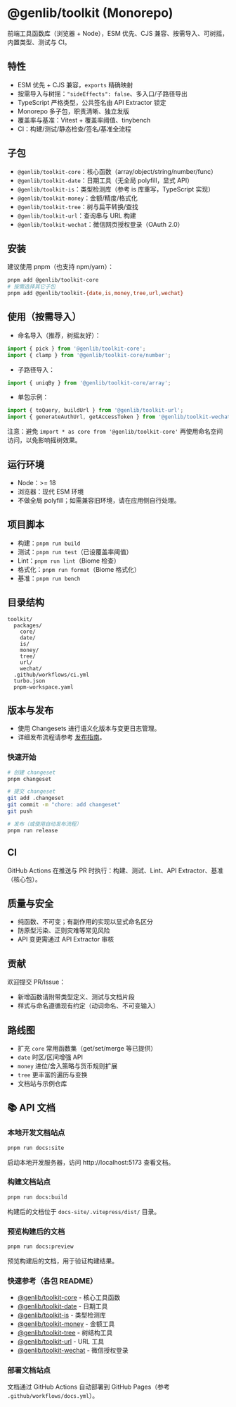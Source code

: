 # @genlib/toolkit (Monorepo)

前端工具函数库（浏览器 + Node），ESM 优先、CJS 兼容、按需导入、可树摇，内置类型、测试与 CI。

## 特性
- ESM 优先 + CJS 兼容，`exports` 精确映射
- 按需导入与树摇：`"sideEffects": false`、多入口/子路径导出
- TypeScript 严格类型，公共签名由 API Extractor 锁定
- Monorepo 多子包，职责清晰、独立发版
- 覆盖率与基准：Vitest + 覆盖率阈值、tinybench
- CI：构建/测试/静态检查/签名/基准全流程

## 子包
- `@genlib/toolkit-core`：核心函数（array/object/string/number/func）
- `@genlib/toolkit-date`：日期工具（无全局 polyfill，显式 API）
- `@genlib/toolkit-is`：类型检测库（参考 is 库重写，TypeScript 实现）
- `@genlib/toolkit-money`：金额/精度/格式化
- `@genlib/toolkit-tree`：树与扁平转换/查找
- `@genlib/toolkit-url`：查询串与 URL 构建
- `@genlib/toolkit-wechat`：微信网页授权登录（OAuth 2.0）

## 安装
建议使用 pnpm（也支持 npm/yarn）：
```bash
pnpm add @genlib/toolkit-core
# 按需选择其它子包
pnpm add @genlib/toolkit-{date,is,money,tree,url,wechat}
```

## 使用（按需导入）
- 命名导入（推荐，树摇友好）：
```ts
import { pick } from '@genlib/toolkit-core';
import { clamp } from '@genlib/toolkit-core/number';
```

- 子路径导入：
```ts
import { uniqBy } from '@genlib/toolkit-core/array';
```

- 单包示例：
```ts
import { toQuery, buildUrl } from '@genlib/toolkit-url';
import { generateAuthUrl, getAccessToken } from '@genlib/toolkit-wechat';
```

注意：避免 `import * as core from '@genlib/toolkit-core'` 再使用命名空间访问，以免影响摇树效果。

## 运行环境
- Node：>= 18
- 浏览器：现代 ESM 环境
- 不做全局 polyfill；如需兼容旧环境，请在应用侧自行处理。

## 项目脚本
- 构建：`pnpm run build`
- 测试：`pnpm run test`（已设覆盖率阈值）
- Lint：`pnpm run lint`（Biome 检查）
- 格式化：`pnpm run format`（Biome 格式化）
- 基准：`pnpm run bench`

## 目录结构
```
toolkit/
  packages/
    core/
    date/
    is/
    money/
    tree/
    url/
    wechat/
  .github/workflows/ci.yml
  turbo.json
  pnpm-workspace.yaml
```

## 版本与发布
- 使用 Changesets 进行语义化版本与变更日志管理。
- 详细发布流程请参考 [发布指南](./RELEASE.md)。

### 快速开始
```bash
# 创建 changeset
pnpm changeset

# 提交 changeset
git add .changeset
git commit -m "chore: add changeset"
git push

# 发布（或使用自动发布流程）
pnpm run release
```

## CI
GitHub Actions 在推送与 PR 时执行：构建、测试、Lint、API Extractor、基准（核心包）。

## 质量与安全
- 纯函数、不可变；有副作用的实现以显式命名区分
- 防原型污染、正则灾难等常见风险
- API 变更需通过 API Extractor 审核

## 贡献
欢迎提交 PR/Issue：
- 新增函数请附带类型定义、测试与文档片段
- 样式与命名遵循现有约定（动词命名、不可变输入）

## 路线图
- 扩充 `core` 常用函数集（get/set/merge 等已提供）
- `date` 时区/区间增强 API
- `money` 进位/舍入策略与货币规则扩展
- `tree` 更丰富的遍历与变换
- 文档站与示例仓库

## 📚 API 文档

### 本地开发文档站点
```bash
pnpm run docs:site
```
启动本地开发服务器，访问 http://localhost:5173 查看文档。

### 构建文档站点
```bash
pnpm run docs:build
```
构建后的文档位于 `docs-site/.vitepress/dist/` 目录。

### 预览构建后的文档
```bash
pnpm run docs:preview
```
预览构建后的文档，用于验证构建结果。

### 快速参考（各包 README）
- [@genlib/toolkit-core](./packages/core/README.md) - 核心工具函数
- [@genlib/toolkit-date](./packages/date/README.md) - 日期工具
- [@genlib/toolkit-is](./packages/is/README.md) - 类型检测库
- [@genlib/toolkit-money](./packages/money/README.md) - 金额工具
- [@genlib/toolkit-tree](./packages/tree/README.md) - 树结构工具
- [@genlib/toolkit-url](./packages/url/README.md) - URL 工具
- [@genlib/toolkit-wechat](./packages/wechat/README.md) - 微信授权登录

### 部署文档站点
文档通过 GitHub Actions 自动部署到 GitHub Pages（参考 `.github/workflows/docs.yml`）。
